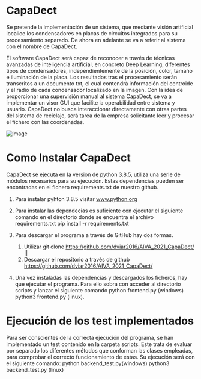 # CapaDect

Se pretende la implementación de un sistema, que mediante visión artificial localice los condensadores en placas de circuitos integrados para su procesamiento separado. De ahora en adelante se va a referir al sistema con el nombre de CapaDect.

El software CapaDect será capaz de reconocer a través de técnicas avanzadas de inteligencia artificial, en concreto Deep Learning, diferentes tipos de condensadores, independientemente de la posición, color, tamaño e iluminación de la placa. Los resultados tras el procesamiento serán transcritos a un documento txt, el cual contendrá información del centroide y el radio de cada condensador localizado en la imagen. Con la idea de proporcionar una supervisión manual al sistema CapaDect, se va a implementar un visor GUI que facilite la operabilidad entre sistema y usuario. CapaDect no busca interaccionar directamente con otras partes del sistema de reciclaje, será tarea de la empresa solicitante leer y procesar el fichero con las coordenadas.

![image](https://user-images.githubusercontent.com/80623121/111328931-fa5f3480-866e-11eb-9369-ae939697a2e0.png)

# Como Instalar CapaDect


CapaDect se ejecuta en la version de python 3.8.5, utiliza una serie de módulos necesarios para su ejecución. Estas dependencias pueden ser encontradas en el fichero requirements.txt de nuestro github.

1. Para instalar pyhton 3.8.5 visitar www.python.org
2. Para instalar las dependecias es suficiente con ejecutar el siguiente comando en el directorio donde se encuentra el archivo requirements.txt
    pip install -r requirements.txt
3. Para descargar el programa a través de GitHub hay dos formas. 
    1) Utilizar git clone https://github.com/dviar2016/AIVA_2021_CapaDect/    || 
    2) Descargar el repositorio a través de github https://github.com/dviar2016/AIVA_2021_CapaDect/

4. Una vez instaladas las dependencias y descargados los ficheros, hay que ejecutar el programa. Para ello sobra con acceder al directorio scripts y lanzar el siguiente comando        python frontend.py (windows) 
     python3 frontend.py (linux).

# Ejecución de los test implementados
Para ser conscientes de la correcta ejecución del programa, se han implementado un test contenido en la carpeta scripts. Este trata de evaluar por separado los diferentes métodos que conforman las clases empleadas, para comprobar el correcto funcionamiento de estas. Su ejecución será con el siguiente comando:
    python backend_test.py(windows) 
    python3 backend_test.py (linux) 

